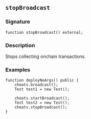 ## `stopBroadcast`

### Signature
```solidity
function stopBroadcast() external;
```

### Description

Stops collecting onchain transactions.

### Examples

```solidity
function deployNoArgs() public {
    cheats.broadcast();
    Test test1 = new Test();

    cheats.startBroadcast();
    Test test2 = new Test();
    cheats.stopBroadcast();
}
```
